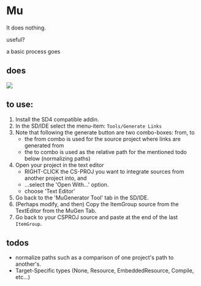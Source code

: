 ﻿# Mu

It does nothing.

useful?

a basic process goes 

## does

![](https://raw.github.com/tfoxo/System.Cor3/master/Source-ICSharpCode/Mu/build/mu.png)

## to use:

1. Install the SD4 compatible addin.
2. In the SD/IDE select the menu-item: `Tools/Generate Links`
3. Note that following the generate button are two combo-boxes: from, to
    - the from combo is used for the source project where links are generated from
    - the to combo is used as the relative path for the mentioned todo below (normalizing paths)
4. Open your project in the text editor
    - RIGHT-CLICK the CS-PROJ you want to integrate sources from another project into, and
    - ...select the 'Open With...' option.
    - choose 'Text Editor'
5. Go back to the 'MuGenerator Tool' tab in the SD/IDE.
6. (Perhaps modify, and then) Copy the ItemGroup source from the TextEditor from the MuGen Tab.
7. Go back to your CSPROJ source and paste at the end of the last `ItemGroup`.

## todos

- normalize paths such as a comparison of one project's path to another's.
- Target-Specific types (None, Resource, EmbeddedResource, Compile, etc...)
